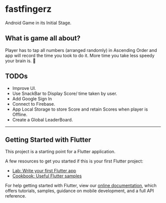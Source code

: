 # fastfingerz
Android Game in its Initial Stage.

## What is game all about?
Player has to tap all numbers (arranged randomly) in Ascending Order and app will record the time you took to do it.
More time you take less speedy your brain is. 🤷‍

## TODOs
 - Improve UI.
 - Use SnackBar to Display Score/ time taken by user.
 - Add Google Sign In
 - Connect to Firebase.
 - App Local Storage to store Score and retain Scores when player is Offline.
 - Create a Global LeaderBoard.

----------------------------------------------------------------------

## Getting Started with Flutter

This project is a starting point for a Flutter application.

A few resources to get you started if this is your first Flutter project:

- [Lab: Write your first Flutter app](https://flutter.dev/docs/get-started/codelab)
- [Cookbook: Useful Flutter samples](https://flutter.dev/docs/cookbook)

For help getting started with Flutter, view our
[online documentation](https://flutter.dev/docs), which offers tutorials,
samples, guidance on mobile development, and a full API reference.
